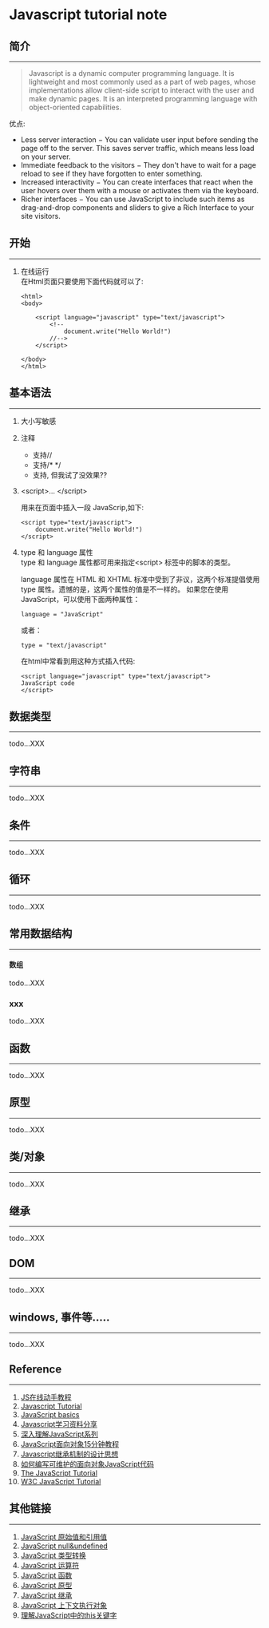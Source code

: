 # Javascript tutorial note

## 简介

---

>Javascript is a dynamic computer programming language. It is lightweight and most commonly used as a part of web pages, whose implementations allow client-side script to interact with the user and make dynamic pages. It is an interpreted programming language with object-oriented capabilities.

优点:

- Less server interaction − You can validate user input before sending the page off to the server. This saves server traffic, which means less load on your server.
- Immediate feedback to the visitors − They don't have to wait for a page reload to see if they have forgotten to enter something.
- Increased interactivity − You can create interfaces that react when the user hovers over them with a mouse or activates them via the keyboard.
- Richer interfaces − You can use JavaScript to include such items as drag-and-drop components and sliders to give a Rich Interface to your site visitors.



## 开始

---

1. 在线运行  
在Html页面只要使用下面代码就可以了:

    ```
    <html>
    <body>
    
        <script language="javascript" type="text/javascript">
            <!--
                document.write("Hello World!")
            //-->
        </script>
        
    </body>
    </html>
    ```

## 基本语法

---
1. 大小写敏感

1. 注释
    - 支持//
    - 支持/* */
    - 支持<!-- //-->, 但我试了没效果??

1. \<script>... \</script>

    用来在页面中插入一段 JavaScrip,如下:

    ```
    <script type="text/javascript">
        document.write("Hello World!")
    </script>
    ```
1. type 和 language 属性  
    type 和 language 属性都可用来指定\<script> 标签中的脚本的类型。

    language 属性在 HTML 和 XHTML 标准中受到了非议，这两个标准提倡使用 type 属性。遗憾的是，这两个属性的值是不一样的。
    如果您在使用 JavaScript，可以使用下面两种属性：

    ```
    language = "JavaScript"
    ```
    或者：

    ```
    type = "text/javascript"
    ```

    在html中常看到用这种方式插入代码:

    ```
    <script language="javascript" type="text/javascript">
    JavaScript code
    </script>
    ```


## 数据类型

---

todo...XXX



## 字符串 

---

todo...XXX



## 条件

---

todo...XXX



## 循环

---

todo...XXX



## 常用数据结构

---

#### 数组

todo...XXX


### xxx

todo...XXX



## 函数

---

todo...XXX



## 原型

---

todo...XXX


## 类/对象

---

todo...XXX



## 继承

---

todo...XXX



## DOM

---

todo...XXX


## windows, 事件等.....

---

todo...XXX



## Reference

---

1. [JS在线动手教程](https://www.codecademy.com/learn/learn-javascript)
1. [Javascript Tutorial](https://www.tutorialspoint.com/javascript/)
1. [JavaScript basics](https://developer.mozilla.org/en-US/docs/Learn/Getting_started_with_the_web/JavaScript_basics)
1. [Javascript学习资料分享](https://my.oschina.net/warmcafe/blog/52519)
1. [深入理解JavaScript系列](http://www.cnblogs.com/TomXu/archive/2011/12/15/2288411.html)
1. [JavaScript面向对象15分钟教程](http://www.oschina.net/question/100267_52409)
1. [Javascript继承机制的设计思想](http://www.ruanyifeng.com/blog/2011/06/designing_ideas_of_inheritance_mechanism_in_javascript.html)
1. [如何编写可维护的面向对象JavaScript代码](http://blog.jobbole.com/18191/)
1. [The JavaScript Tutorial](http://javascript.info/)
1. [W3C JavaScript Tutorial](http://www.w3schools.com/js/)




## 其他链接

---

1. [JavaScript 原始值和引用值](http://www.jianshu.com/p/e775a3f9ab70)
1. [JavaScript null&undefined](http://www.jianshu.com/p/974c8832d111)
1. [JavaScript 类型转换](http://www.jianshu.com/p/1e7d0ab79b9e)
1. [JavaScript 运算符](http://www.jianshu.com/p/c1b4e3a83674)
1. [JavaScript 函数](http://www.jianshu.com/p/053f5e5c1003)
1. [JavaScript 原型](http://www.jianshu.com/p/5984b51b3d99)
1. [JavaScript 继承](http://www.jianshu.com/p/f8a86847d753)
1. [JavaScript 上下文执行对象](http://www.jianshu.com/p/370d13985f9a)
1. [理解JavaScript中的this关键字](http://www.jianshu.com/p/b60bc3e56c96)




